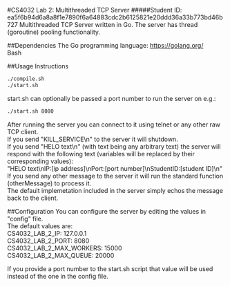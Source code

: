 #CS4032 Lab 2: Multithreaded TCP Server
#####Student ID: ea5f6b94d6a8a8f1e7890f6a64883cdc2b6125821e20ddd36a33b773bd46b727
Multithreaded TCP Server written in Go.
The server has thread (goroutine) pooling functionality.

##Dependencies
The Go programming language: https://golang.org/  
Bash  

##Usage Instructions
```bash
./compile.sh
./start.sh
```

start.sh can optionally be passed a port number to run the server on e.g.:  
```bash
./start.sh 8080
```

After running the server you can connect to it using telnet or any other raw TCP client.  
If you send "KILL_SERVICE\n" to the server it will shutdown.  
If you send "HELO text\n" (with text being any arbitrary text) the server will respond with the following text (variables will be replaced by their corresponding values):  
"HELO text\nIP:[ip address]\nPort:[port number]\nStudentID:[student ID]\n"  
If you send any other message to the server it will run the standard function (otherMessage) to process it.  
The default implemetation included in the server simply echos the message back to the client.  

##Configuration
You can configure the server by editing the values in "config" file.  
The default values are:  
CS4032_LAB_2_IP: 127.0.0.1  
CS4032_LAB_2_PORT: 8080  
CS4032_LAB_2_MAX_WORKERS: 15000  
CS4032_LAB_2_MAX_QUEUE: 20000  

If you provide a port number to the start.sh script that value will be used instead of the one in the config file.  
